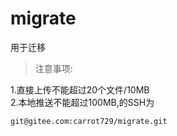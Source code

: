 # migrate
用于迁移
> 注意事项:

1.直接上传不能超过20个文件/10MB   
2.本地推送不能超过100MB,的SSH为 
```
git@gitee.com:carrot729/migrate.git
``` 
  